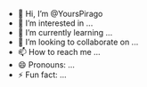 - 👋 Hi, I’m @YoursPirago
- 👀 I’m interested in ...
- 🌱 I’m currently learning ...
- 💞️ I’m looking to collaborate on ...
- 📫 How to reach me ...
- 😄 Pronouns: ...
- ⚡ Fun fact: ...

<!---
YoursPirago/YoursPirago is a ✨ special ✨ repository because its `README.md` (this file) appears on your GitHub profile.
You can click the Preview link to take a look at your changes.
--->
